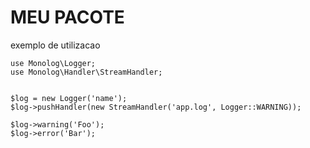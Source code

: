 # MEU PACOTE
exemplo de utilizacao

```
use Monolog\Logger;
use Monolog\Handler\StreamHandler;


$log = new Logger('name');
$log->pushHandler(new StreamHandler('app.log', Logger::WARNING));

$log->warning('Foo');
$log->error('Bar');

```